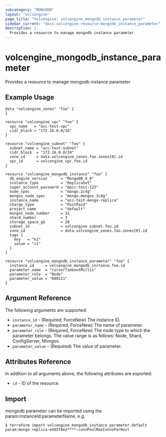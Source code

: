 ```yaml
---
subcategory: "MONGODB"
layout: "volcengine"
page_title: "Volcengine: volcengine_mongodb_instance_parameter"
sidebar_current: "docs-volcengine-resource-mongodb_instance_parameter"
description: |-
  Provides a resource to manage mongodb instance parameter
---
```

# volcengine_mongodb_instance_parameter
Provides a resource to manage mongodb instance parameter
## Example Usage
```hcl
data "volcengine_zones" "foo" {
}

resource "volcengine_vpc" "foo" {
  vpc_name   = "acc-test-vpc"
  cidr_block = "172.16.0.0/16"
}

resource "volcengine_subnet" "foo" {
  subnet_name = "acc-test-subnet"
  cidr_block  = "172.16.0.0/24"
  zone_id     = data.volcengine_zones.foo.zones[0].id
  vpc_id      = volcengine_vpc.foo.id
}

resource "volcengine_mongodb_instance" "foo" {
  db_engine_version      = "MongoDB_4_0"
  instance_type          = "ReplicaSet"
  super_account_password = "@acc-test-123"
  node_spec              = "mongo.2c4g"
  mongos_node_spec       = "mongo.mongos.2c4g"
  instance_name          = "acc-test-mongo-replica"
  charge_type            = "PostPaid"
  project_name           = "default"
  mongos_node_number     = 32
  shard_number           = 3
  storage_space_gb       = 20
  subnet_id              = volcengine_subnet.foo.id
  zone_id                = data.volcengine_zones.foo.zones[0].id
  tags {
    key   = "k1"
    value = "v1"
  }
}

resource "volcengine_mongodb_instance_parameter" "foo" {
  instance_id     = volcengine_mongodb_instance.foo.id
  parameter_name  = "cursorTimeoutMillis"
  parameter_role  = "Node"
  parameter_value = "600111"
}
```
## Argument Reference
The following arguments are supported:
* `instance_id` - (Required, ForceNew) The instance ID.
* `parameter_name` - (Required, ForceNew) The name of parameter.
* `parameter_role` - (Required, ForceNew) The node type to which the parameter belongs. The value range is as follows: Node, Shard, ConfigServer, Mongos.
* `parameter_value` - (Required) The value of parameter.

## Attributes Reference
In addition to all arguments above, the following attributes are exported:
* `id` - ID of the resource.



## Import
mongodb parameter can be imported using the param:instanceId:parameterName, e.g.
```
$ terraform import volcengine_mongodb_instance_parameter.default param:mongo-replica-e405f8e2****:connPoolMaxConnsPerHost
```

